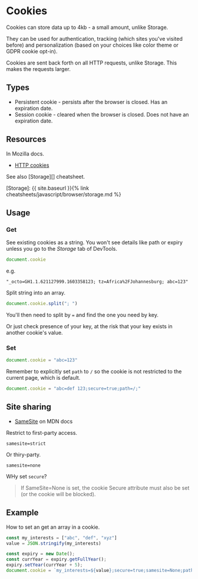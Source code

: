 # Cookies


Cookies can store data up to 4kb - a small amount, unlike Storage.

They can be used for authentication, tracking (which sites you've visited before) and personalization (based on your choices like color theme or GDPR cookie opt-in).

Cookies are sent back forth on all HTTP requests, unlike Storage. This makes the requests larger.


## Types

- Persistent cookie - persists after the browser is closed. Has an expiration date.
- Session cookie - cleared when the browser is closed. Does not have an expiration date.


## Resources

In Mozilla docs.

- [HTTP cookies](https://developer.mozilla.org/en-US/docs/Web/HTTP/Cookies) 

See also [Storage][] cheatsheet.

[Storage]: {{ site.baseurl }}{% link cheatsheets/javascript/browser/storage.md %}


## Usage

### Get

See existing cookies as a string. You won't see details like path or expiry unless you go to the _Storage_ tab of DevTools.

```javascript
document.cookie
```

e.g.

```
"_octo=GH1.1.621127999.1603358123; tz=Africa%2FJohannesburg; abc=123"
```

Split string into an array.

```javascript
document.cookie.split("; ")
```

You'll then need to split by `=` and find the one you need by key.

Or just check presence of your key, at the risk that your key exists in another cookie's value.

### Set

```javascript
document.cookie = "abc=123"
```

Remember to explicitly set `path` to `/` so the cookie is not restricted to the current page, which is default.

```javascript
document.cookie = "abc=def 123;secure=true;path=/;"
```


## Site sharing


- [SameSite](https://developer.mozilla.org/en-US/docs/Web/HTTP/Headers/Set-Cookie/SameSite) on MDN docs


Restrict to first-party access.

```
samesite=strict
```

Or thiry-party.

```
samesite=none
```

WHy set `secure`?

> If SameSite=None is set, the cookie Secure attribute must also be set (or the cookie will be blocked).

 
## Example

How to set an get an array in a cookie.

```javascript
const my_interests = ["abc", "def", "xyz"]
value = JSON.stringify(my_interests)

const expiry = new Date();
const currYear = expiry.getFullYear();
expiry.setYear(currYear + 5);
document.cookie = `my_interests=${value};secure=true;samesite=None;path=/;expires=${expiry.toGMTString()}`;
```
